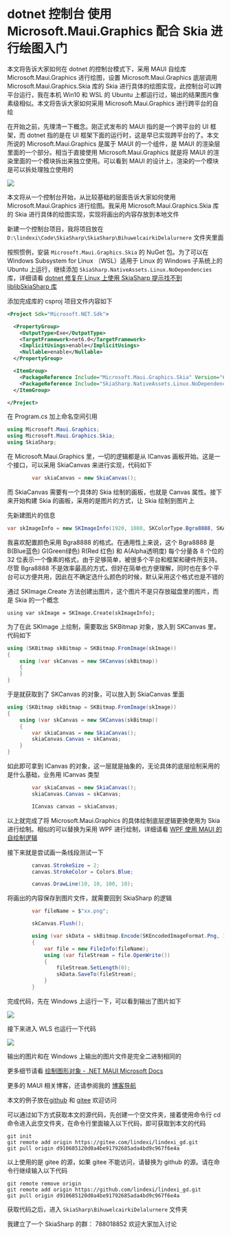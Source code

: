 # dotnet 控制台 使用 Microsoft.Maui.Graphics 配合 Skia 进行绘图入门

本文将告诉大家如何在 dotnet 的控制台模式下，采用 MAUI 自绘库 Microsoft.Maui.Graphics 进行绘图，设置 Microsoft.Maui.Graphics 底层调用 Microsoft.Maui.Graphics.Skia 库的 Skia 进行具体的绘图实现，此控制台可以跨平台运行，我在本机 Win10 和 WSL 的 Ubuntu 上都运行过，输出的结果图片像素级相似。本文将告诉大家如何采用 Microsoft.Maui.Graphics 进行跨平台的自绘

<!--more-->
<!-- CreateTime:2022/6/29 15:03:53 -->


<!-- 标签：MAUI,MauiGraphics,Skia,SkiaSharp,渲染 -->
<!-- 发布 -->

在开始之前，先理清一下概念。刚正式发布的 MAUI 指的是一个跨平台的 UI 框架，而 dotnet 指的是在 UI 框架下面的运行时，这是早已实现跨平台的了。本文所说的 Microsoft.Maui.Graphics 是属于 MAUI 的一个组件，是 MAUI 的渲染层里面的一个部分。相当于直接使用 Microsoft.Maui.Graphics 就是将 MAUI 的渲染里面的一个模块拆出来独立使用。可以看到 MAUI 的设计上，渲染的一个模块是可以拆处理独立使用的

<!-- ![](image/dotnet 控制台 使用 Microsoft.Maui.Graphics 配合 Skia 进行绘图入门/dotnet 控制台 使用 Microsoft.Maui.Graphics 配合 Skia 进行绘图入门0.png) -->

![](http://image.acmx.xyz/lindexi%2F20226291517543714.jpg)

本文将从一个控制台开始，从比较基础的层面告诉大家如何使用 Microsoft.Maui.Graphics 进行绘图。我采用 Microsoft.Maui.Graphics.Skia 库的 Skia 进行具体的绘图实现，实现将画出的内容存放到本地文件

新建一个控制台项目，我将项目放在 `D:\lindexi\Code\SkiaSharp\SkiaSharp\BihuwelcairkiDelalurnere` 文件夹里面

按照惯例，安装 `Microsoft.Maui.Graphics.Skia` 的 NuGet 包。为了可以在 Windows Subsystem for Linux （WSL）适用于 Linux 的 Windows 子系统上的 Ubuntu 上运行，继续添加 `SkiaSharp.NativeAssets.Linux.NoDependencies` 库，详细请看 [dotnet 修复在 Linux 上使用 SkiaSharp 提示找不到 liblibSkiaSharp 库](https://blog.lindexi.com/post/dotnet-%E4%BF%AE%E5%A4%8D%E5%9C%A8-Linux-%E4%B8%8A%E4%BD%BF%E7%94%A8-SkiaSharp-%E6%8F%90%E7%A4%BA%E6%89%BE%E4%B8%8D%E5%88%B0-liblibSkiaSharp-%E5%BA%93.html )

添加完成库的 csproj 项目文件内容如下

```xml
<Project Sdk="Microsoft.NET.Sdk">

  <PropertyGroup>
    <OutputType>Exe</OutputType>
    <TargetFramework>net6.0</TargetFramework>
    <ImplicitUsings>enable</ImplicitUsings>
    <Nullable>enable</Nullable>
  </PropertyGroup>

  <ItemGroup>
    <PackageReference Include="Microsoft.Maui.Graphics.Skia" Version="6.0.403" />
    <PackageReference Include="SkiaSharp.NativeAssets.Linux.NoDependencies" Version="2.88.0" />
  </ItemGroup>

</Project>
```

在 Program.cs 加上命名空间引用

```csharp
using Microsoft.Maui.Graphics;
using Microsoft.Maui.Graphics.Skia;
using SkiaSharp;
```

在 Microsoft.Maui.Graphics 里，一切的逻辑都是从 ICanvas 画板开始。这是一个接口，可以采用 SkiaCanvas 来进行实现，代码如下

```csharp
        var skiaCanvas = new SkiaCanvas();
```

而 SkiaCanvas 需要有一个具体的 Skia 绘制的画板，也就是 Canvas 属性。接下来开始构建 Skia 的画板，采用的是图片的方式，让 Skia 绘制到图片上

先新建图片的信息

```csharp
var skImageInfo = new SKImageInfo(1920, 1080, SKColorType.Bgra8888, SKAlphaType.Opaque, SKColorSpace.CreateSrgb());
```

我喜欢配置颜色采用 Bgra8888 的格式。在通用性上来说，这个 Bgra8888 是 B(Blue蓝色) G(Green绿色) R(Red 红色) 和 A(Alpha透明度) 每个分量各 8 个位的 32 位表示一个像素的格式，由于足够简单，被很多个平台和框架和硬件所支持。尽管 Bgra8888 不是效率最高的方式，但好在简单也方便理解，同时也在多个平台可以方便共用，因此在不确定选什么颜色的时候，默认采用这个格式也是不错的

通过 SKImage.Create 方法创建出图片，这个图片不是只存放磁盘里的图片，而是 Skia 的一个概念

```
using var skImage = SKImage.Create(skImageInfo);
```

为了在此 SKImage 上绘制，需要取出 SKBitmap 对象，放入到 SKCanvas 里，代码如下

```csharp
using (SKBitmap skBitmap = SKBitmap.FromImage(skImage))
{
    using (var skCanvas = new SKCanvas(skBitmap))
    {
    }
}
```

于是就获取到了 SKCanvas 的对象，可以放入到 SkiaCanvas 里面

```csharp
using (SKBitmap skBitmap = SKBitmap.FromImage(skImage))
{
    using (var skCanvas = new SKCanvas(skBitmap))
    {
        var skiaCanvas = new SkiaCanvas();
        skiaCanvas.Canvas = skCanvas;
    }
}
```

如此即可拿到 ICanvas 的对象，这一层就是抽象的，无论具体的底层绘制采用的是什么基础，业务用 ICanvas 类型

```csharp
        var skiaCanvas = new SkiaCanvas();
        skiaCanvas.Canvas = skCanvas;

        ICanvas canvas = skiaCanvas;
```

以上就完成了将 Microsoft.Maui.Graphics 的具体绘制底层逻辑更换使用为 Skia 进行绘制。相似的可以替换为采用 WPF 进行绘制，详细请看 [WPF 使用 MAUI 的自绘制逻辑](https://blog.lindexi.com/post/WPF-%E4%BD%BF%E7%94%A8-MAUI-%E7%9A%84%E8%87%AA%E7%BB%98%E5%88%B6%E9%80%BB%E8%BE%91.html )

接下来就是尝试画一条线段测试一下

```csharp
        canvas.StrokeSize = 2;
        canvas.StrokeColor = Colors.Blue;

        canvas.DrawLine(10, 10, 100, 10);
```

将画出的内容保存到图片文件，就需要回到 SkiaSharp 的逻辑

```csharp
        var fileName = $"xx.png";

        skCanvas.Flush();

        using (var skData = skBitmap.Encode(SKEncodedImageFormat.Png, 100))
        {
            var file = new FileInfo(fileName);
            using (var fileStream = file.OpenWrite())
            {
                fileStream.SetLength(0);
                skData.SaveTo(fileStream);
            }
        }
```

完成代码，先在 Windows 上运行一下，可以看到输出了图片如下

<!-- ![](image/dotnet 控制台 使用 Microsoft.Maui.Graphics 配合 Skia 进行绘图入门/dotnet 控制台 使用 Microsoft.Maui.Graphics 配合 Skia 进行绘图入门1.png) -->

![](http://image.acmx.xyz/lindexi%2F20226291555347769.jpg)

接下来进入 WLS 也运行一下代码

<!-- ![](image/dotnet 控制台 使用 Microsoft.Maui.Graphics 配合 Skia 进行绘图入门/dotnet 控制台 使用 Microsoft.Maui.Graphics 配合 Skia 进行绘图入门2.png) -->

![](http://image.acmx.xyz/lindexi%2F20226291557539520.jpg)

输出的图片和在 Windows 上输出的图片文件是完全二进制相同的

更多细节请看 [绘制图形对象 - .NET MAUI Microsoft Docs](https://docs.microsoft.com/zh-cn/dotnet/maui/user-interface/graphics/draw?WT.mc_id=WD-MVP-5003260 )

更多的 MAUI 相关博客，还请参阅我的 [博客导航](https://blog.lindexi.com/post/%E5%8D%9A%E5%AE%A2%E5%AF%BC%E8%88%AA.html )

本文的例子放在[github](https://github.com/lindexi/lindexi_gd/tree/d910685120d0a4be91792685ada4bd9c967f6e4a/SkiaSharp/BihuwelcairkiDelalurnere) 和 [gitee](https://gitee.com/lindexi/lindexi_gd/tree/d910685120d0a4be91792685ada4bd9c967f6e4a/SkiaSharp/BihuwelcairkiDelalurnere) 欢迎访问

可以通过如下方式获取本文的源代码，先创建一个空文件夹，接着使用命令行 cd 命令进入此空文件夹，在命令行里面输入以下代码，即可获取到本文的代码

```
git init
git remote add origin https://gitee.com/lindexi/lindexi_gd.git
git pull origin d910685120d0a4be91792685ada4bd9c967f6e4a
```

以上使用的是 gitee 的源，如果 gitee 不能访问，请替换为 github 的源。请在命令行继续输入以下代码

```
git remote remove origin
git remote add origin https://github.com/lindexi/lindexi_gd.git
git pull origin d910685120d0a4be91792685ada4bd9c967f6e4a
```

获取代码之后，进入 `SkiaSharp\BihuwelcairkiDelalurnere` 文件夹

我建立了一个 SkiaSharp 的群： 788018852 欢迎大家加入讨论